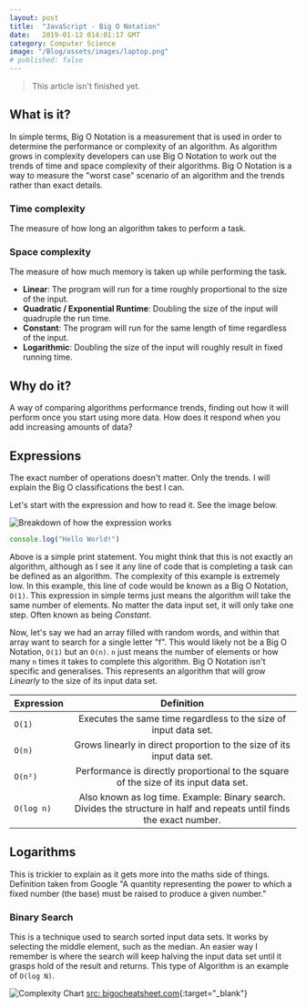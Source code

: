 ```yaml
---
layout: post
title:  "JavaScript - Big O Notation"
date:   2019-01-12 014:01:17 GMT
category: Computer Science
image: "/Blog/assets/images/laptop.png"
# published: false
---
```

> This article isn't finished yet.

## What is it?
In simple terms, Big O Notation is a measurement that is used in order to determine the performance or complexity of an algorithm. As algorithm grows in complexity developers can use Big O Notation to work out the trends of time and space complexity of their algorithms. Big O Notation is a way to measure the "worst case" scenario of an algorithm and the trends rather than exact details.

### Time complexity
The measure of how long an algorithm takes to perform a task.

### Space complexity
The measure of how much memory is taken up while performing the task.

- **Linear**: The program will run for a time roughly proportional to the size of the input.
- **Quadratic / Exponential Runtime**: Doubling the size of the input will quadruple the run time.
- **Constant**: The program will run for the same length of time regardless of the input.
- **Logarithmic**: Doubling the size of the input will roughly result in fixed running time.

## Why do it?
A way of comparing algorithms performance trends, finding out how it will perform once you start using more data. How does it respond when you add increasing amounts of data?

## Expressions
The exact number of operations doesn't matter. Only the trends. I will explain the Big O classifications the best I can.

Let's start with the expression and how to read it. See the image below. 

![Breakdown of how the expression works](/Blog/assets/images/big_o_breakdown.png)

```javascript
console.log("Hello World!")
```

Above is a simple print statement. You might think that this is not exactly an algorithm, although as I see it any line of code that is completing a task can be defined as an algorithm. The complexity of this example is extremely low. In this example, this line of code would be known as a Big O Notation, `O(1)`. This expression in simple terms just means the algorithm will take the same number of elements. No matter the data input set, it will only take one step. Often known as being *Constant*.

Now, let's say we had an array filled with random words, and within that array want to search for a single letter "f". This would likely not be a Big O Notation, `O(1)` but an `O(n)`. `n` just means the number of elements or how many `n` times it takes to complete this algorithm. Big O Notation isn't specific and generalises. This represents an algorithm that will grow *Linearly* to the size of its input data set.


| Expression    | Definition                                                                                                               |                           
| ------------- |:------------------------------------------------------------------------------------------------------------------------:|
| `O(1)`        | Executes the same time regardless to the size of input data set.                                                         |
| `O(n)`        | Grows linearly in direct proportion to the size of its input data set.                                                   |                 
| `O(n²)`       | Performance is directly proportional to the square of the size of its input data set.                                    |                                               
| `O(log n)`    | Also known as log time.  Example: Binary search. Divides the structure in half and repeats until finds the exact number. |

## Logarithms
This is trickier to explain as it gets more into the maths side of things.
Definition taken from Google "A quantity representing the power to which a fixed number (the base) must be raised to produce a given number."

### Binary Search
This is a technique used to search sorted input data sets. It works by selecting the middle element, such as the median. An easier way I remember is where the search will keep halving the input data set until it grasps hold of the result and returns. This type of Algorithm is an example of `O(log N)`.


![Complexity Chart](http://i0.wp.com/www.jessicayung.com/wp-content/uploads/2016/08/screenshot-5.png?resize=846%2C591)
[src: bigocheatsheet.com](http://bigocheatsheet.com){:target="_blank"}